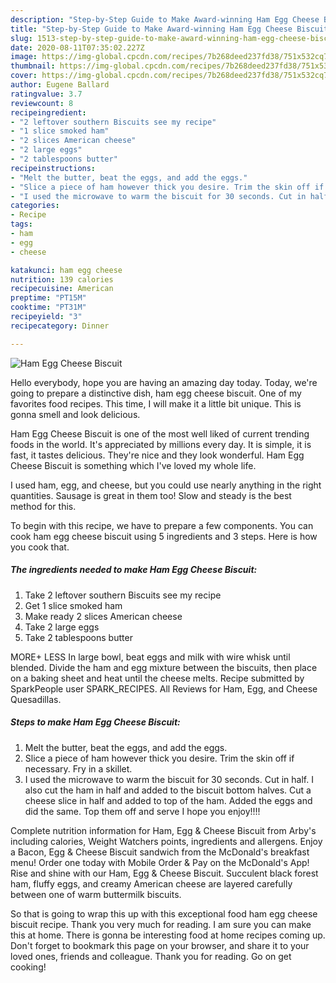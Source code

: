 ```yaml
---
description: "Step-by-Step Guide to Make Award-winning Ham Egg Cheese Biscuit"
title: "Step-by-Step Guide to Make Award-winning Ham Egg Cheese Biscuit"
slug: 1513-step-by-step-guide-to-make-award-winning-ham-egg-cheese-biscuit
date: 2020-08-11T07:35:02.227Z
image: https://img-global.cpcdn.com/recipes/7b268deed237fd38/751x532cq70/ham-egg-cheese-biscuit-recipe-main-photo.jpg
thumbnail: https://img-global.cpcdn.com/recipes/7b268deed237fd38/751x532cq70/ham-egg-cheese-biscuit-recipe-main-photo.jpg
cover: https://img-global.cpcdn.com/recipes/7b268deed237fd38/751x532cq70/ham-egg-cheese-biscuit-recipe-main-photo.jpg
author: Eugene Ballard
ratingvalue: 3.7
reviewcount: 8
recipeingredient:
- "2 leftover southern Biscuits see my recipe"
- "1 slice smoked ham"
- "2 slices American cheese"
- "2 large eggs"
- "2 tablespoons butter"
recipeinstructions:
- "Melt the butter, beat the eggs, and add the eggs."
- "Slice a piece of ham however thick you desire. Trim the skin off if necessary. Fry in a skillet."
- "I used the microwave to warm the biscuit for 30 seconds. Cut in half. I also cut the ham in half and added to the biscuit bottom halves. Cut a cheese slice in half and added to top of the ham. Added the eggs and did the same. Top them off and serve I hope you enjoy!!!!"
categories:
- Recipe
tags:
- ham
- egg
- cheese

katakunci: ham egg cheese 
nutrition: 139 calories
recipecuisine: American
preptime: "PT15M"
cooktime: "PT31M"
recipeyield: "3"
recipecategory: Dinner

---
```



![Ham Egg Cheese Biscuit](https://img-global.cpcdn.com/recipes/7b268deed237fd38/751x532cq70/ham-egg-cheese-biscuit-recipe-main-photo.jpg)

Hello everybody, hope you are having an amazing day today. Today, we're going to prepare a distinctive dish, ham egg cheese biscuit. One of my favorites food recipes. This time, I will make it a little bit unique. This is gonna smell and look delicious.

Ham Egg Cheese Biscuit is one of the most well liked of current trending foods in the world. It's appreciated by millions every day. It is simple, it is fast, it tastes delicious. They're nice and they look wonderful. Ham Egg Cheese Biscuit is something which I've loved my whole life.

I used ham, egg, and cheese, but you could use nearly anything in the right quantities. Sausage is great in them too! Slow and steady is the best method for this.


To begin with this recipe, we have to prepare a few components. You can cook ham egg cheese biscuit using 5 ingredients and 3 steps. Here is how you cook that.

<!--inarticleads1-->

##### The ingredients needed to make Ham Egg Cheese Biscuit:

1. Take 2 leftover southern Biscuits see my recipe
1. Get 1 slice smoked ham
1. Make ready 2 slices American cheese
1. Take 2 large eggs
1. Take 2 tablespoons butter


MORE+ LESS In large bowl, beat eggs and milk with wire whisk until blended. Divide the ham and egg mixture between the biscuits, then place on a baking sheet and heat until the cheese melts. Recipe submitted by SparkPeople user SPARK_RECIPES. All Reviews for Ham, Egg, and Cheese Quesadillas. 

<!--inarticleads2-->

##### Steps to make Ham Egg Cheese Biscuit:

1. Melt the butter, beat the eggs, and add the eggs.
1. Slice a piece of ham however thick you desire. Trim the skin off if necessary. Fry in a skillet.
1. I used the microwave to warm the biscuit for 30 seconds. Cut in half. I also cut the ham in half and added to the biscuit bottom halves. Cut a cheese slice in half and added to top of the ham. Added the eggs and did the same. Top them off and serve I hope you enjoy!!!!


Complete nutrition information for Ham, Egg &amp; Cheese Biscuit from Arby&#39;s including calories, Weight Watchers points, ingredients and allergens. Enjoy a Bacon, Egg &amp; Cheese Biscuit sandwich from the McDonald&#39;s breakfast menu! Order one today with Mobile Order &amp; Pay on the McDonald&#39;s App! Rise and shine with our Ham, Egg &amp; Cheese Biscuit. Succulent black forest ham, fluffy eggs, and creamy American cheese are layered carefully between one of warm buttermilk biscuits. 

So that is going to wrap this up with this exceptional food ham egg cheese biscuit recipe. Thank you very much for reading. I am sure you can make this at home. There is gonna be interesting food at home recipes coming up. Don't forget to bookmark this page on your browser, and share it to your loved ones, friends and colleague. Thank you for reading. Go on get cooking!
